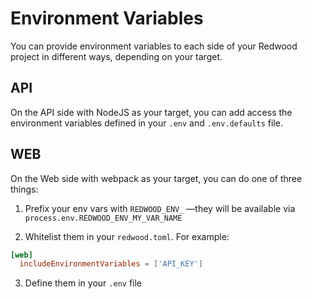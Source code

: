 # Environment Variables

You can provide environment variables to each side of your Redwood project in different ways, depending on your target.

## API
On the API side with NodeJS as your target, you can add access the environment variables defined in your `.env` and `.env.defaults` file.

## WEB
On the Web side with webpack as your target, you can do one of three things:

1. Prefix your env vars with `REDWOOD_ENV_` —they will be available via `process.env.REDWOOD_ENV_MY_VAR_NAME`

2. Whitelist them in your `redwood.toml`. For example:

```toml
[web]
  includeEnvironmentVariables = ['API_KEY']
```

3. Define them in your `.env` file

